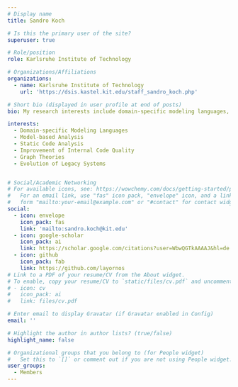 ```yaml
---
# Display name
title: Sandro Koch

# Is this the primary user of the site?
superuser: true

# Role/position
role: Karlsruhe Institute of Technology

# Organizations/Affiliations
organizations:
  - name: Karlsruhe Institute of Technology
    url: 'https://dsis.kastel.kit.edu/staff_sandro_koch.php'

# Short bio (displayed in user profile at end of posts)
bio: My research interests include domain-specific modeling languages, model-based analyses, static code analysis

interests:
  - Domain-specific Modeling Languages
  - Model-based Analysis
  - Static Code Analysis
  - Improvement of Internal Code Quality
  - Graph Theories
  - Evolution of Legacy Systems


# Social/Academic Networking
# For available icons, see: https://wowchemy.com/docs/getting-started/page-builder/#icons
#   For an email link, use "fas" icon pack, "envelope" icon, and a link in the
#   form "mailto:your-email@example.com" or "#contact" for contact widget.
social:
  - icon: envelope
    icon_pack: fas
    link: 'mailto:sandro.koch@kit.edu'
  - icon: google-scholar
    icon_pack: ai
    link: https://scholar.google.com/citations?user=WbwQGTkAAAAJ&hl=de
  - icon: github
    icon_pack: fab
    link: https://github.com/layornos
# Link to a PDF of your resume/CV from the About widget.
# To enable, copy your resume/CV to `static/files/cv.pdf` and uncomment the lines below.
# - icon: cv
#   icon_pack: ai
#   link: files/cv.pdf

# Enter email to display Gravatar (if Gravatar enabled in Config)
email: ''

# Highlight the author in author lists? (true/false)
highlight_name: false

# Organizational groups that you belong to (for People widget)
#   Set this to `[]` or comment out if you are not using People widget.
user_groups:
  - Members
---
```



